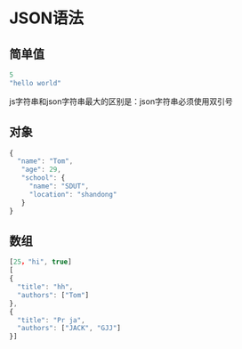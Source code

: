 # JSON语法



## 简单值

```javascript
5
"hello world"
```

js字符串和json字符串最大的区别是：json字符串必须使用双引号



## 对象

```javascript
{
  "name": "Tom",
   "age": 29,
   "school": {
     "name": "SDUT",
     "location": "shandong"
   }
}
```



## 数组

```javascript
[25，"hi", true]
[
{
  "title": "hh",
  "authors": ["Tom"]
},
{
  "title": "Pr ja",
  "authors": ["JACK", "GJJ"]
}]
```

